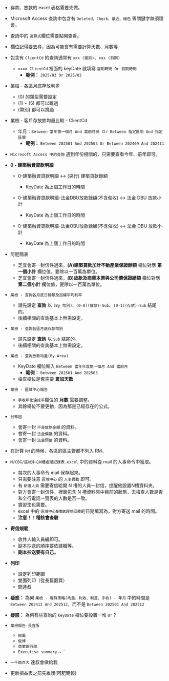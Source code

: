 
- 存款、放款的 excel 表格需要先做。

- Microsoft Access 查詢中包含有 `Deleted、Check、最近、綠色` 等關鍵字無須理會。

- 查詢中的 `運算式`欄位需要點開查看。

- 欄位記得要去尋，因為可能會有需要計算天數、月數等

- 包含有 `ClientCd` 的查詢通常有 `xxx (當前)`、`xxx (前期)` 
    - `xxxx ClientCd` 裡面的 keyDate 就填寫 `當期時間 Or 前期時間`
        - **範例：** `2025/03 Or 2025/02`

- 業檢 - 各區月底存放利差
    - (0) 的類型需要設定
    - (1) ~ (5) 都可以跳過
    - (幣別) 都可以跳過

- 業檢 - 客戶存放款均量比較 - ClientCd
    - 年月：`Between 當年第一個月 And 當前月份 Ｏr Between 指定區間 And 指定區間`
        - **範例：** `Between 202501 And 202503 Or Between 202409 And 202411` 

- `Microsoft Access 中的查詢` 遇到年份相關的，只需要查看今年、前年即可。

- **0 - 建築融資貸款明細**
    - 0-建築融資貸款明細  <-> (央行) 建築貸款餘額
        - KeyDate 為上個工作日的時間

    - 0-建築融資貸款明細-法金DBU放款餘額(不含催收) <-> 法金 DBU 放款小計
        - KeyDate 為上個工作日的時間

    - 0-建築融資貸款明細-法金OBU放款餘額(不含催收) <-> 法金 OBU 放款小計
        - KeyDate 為上個工作日的時間

- 阿肥簡表
    - 芝宜會寄一封信件過來，**(A)建築貸款加計不動產業保證餘額** 欄位對應 **第一個小計** 欄位值，要除以一百萬為單位。
    - 芝宜會寄一封信件過來，**(B)放款及商業本票與公司債保證總額** 欄位對應 **第二個小計** 欄位值，要除以一百萬為單位。

- `業檢 - 查詢各月底日餘額及加權平均利率`
    - 請先設定 **查詢** 以 `(By 幣別)、(0-0)(放款)-Sub`、`(0-1)(存款)-Sub` 結尾的。
    - 後續相關的查詢基本上無需設定。

- `業檢 - 查詢各區月底存款幣別`
    - 請先設定 **查詢** 以 `Sub` 結尾的。
    - 後續相關的查詢基本上無需設定。

- `業檢 - 查詢放款均量(By Area)`
    - KeyDate 欄位輸入 `Between 當年年度第一個月 And 當前月`
        - **範例：** `Between 202501 And 202503`
    - 檢查欄位是否需要 **累加天數**

- `業檢 - 區域中心報告`
    - `手收年化達成率`欄位的 **月數** 需要調整。
    - 其餘欄位不要更動，因為那是已經存在的公式。

- `翁雉超` 
    - 會寄一封 `不良放款金額` 的資料。
    - 會寄一封 `法金備抵` 的資料。
    - 會寄一封 `法金預估` 的資料。

- 在計算 `RM` 的時候，各區的區主管都不列入 RM。

- `M/CBG/區域中心N槽處理記錄表.excel` 中的資料從 mail 的人事命令中獲取。
    - 每次的人事命令 mail 保存起來。
    - 只需要注意 `區域中心` 的 `人事異動` 即可。
    - 有 `新進人員` 需要寄信給開 N 槽的人員一封信，提醒他設置N槽資料夾。
    - 對方會寄一封信件，裡面包含 N 槽資料夾中目前的狀態，去檢查人數是否和全行電話一覽表的人數是否一致。
    - 實習生也需要。
    - excel 中的 `區域中心N槽處理並回覆`的日期填寫為，對方寄送 mail 的時間。
    - **注意！！稽核會查驗**

- **寄信規範**
    - 收件人輸入員編即可。
    - 副本抄送的順序要依據職等。
    - **副本抄送要有自己。**

- **列印**
    - 設定列印範圍
    - 雙面列印（從長篇翻頁） 
    - 問達叔

- **疑惑：** 為何 `業檢 - 客群策略(均量、利收、利差、手收) - 年月` 中的時間是 `Between 202412 And 202512`，而不是 `Between 202501 And 202512`

- **疑惑：** 為何有些查詢的 `keyDate` 欄位要設置一堆 `Or` ?

- `業檢報告-長官版`
    - `樹鳳`
    - `俊博`
    - `商業銀行部`
    - `Executive summary` ~  ``

- `一千兩百大` 達叔會做給我

- 更新損益表之前先維護(阿肥簡報)